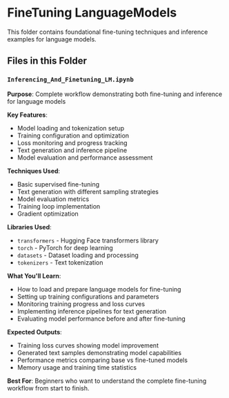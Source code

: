 # FineTuning LanguageModels

This folder contains foundational fine-tuning techniques and inference examples for language models.

## Files in this Folder

### `Inferencing_And_Finetuning_LM.ipynb`

**Purpose**: Complete workflow demonstrating both fine-tuning and inference for language models

**Key Features**:
- Model loading and tokenization setup
- Training configuration and optimization
- Loss monitoring and progress tracking
- Text generation and inference pipeline
- Model evaluation and performance assessment

**Techniques Used**:
- Basic supervised fine-tuning
- Text generation with different sampling strategies
- Model evaluation metrics
- Training loop implementation
- Gradient optimization

**Libraries Used**:
- `transformers` - Hugging Face transformers library
- `torch` - PyTorch for deep learning
- `datasets` - Dataset loading and processing
- `tokenizers` - Text tokenization

**What You'll Learn**:
- How to load and prepare language models for fine-tuning
- Setting up training configurations and parameters
- Monitoring training progress and loss curves
- Implementing inference pipelines for text generation
- Evaluating model performance before and after fine-tuning

**Expected Outputs**:
- Training loss curves showing model improvement
- Generated text samples demonstrating model capabilities
- Performance metrics comparing base vs fine-tuned models
- Memory usage and training time statistics

**Best For**: Beginners who want to understand the complete fine-tuning workflow from start to finish.
